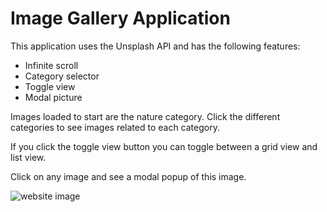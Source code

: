 # Image Gallery Application

This application uses the Unsplash API and has the following features:

- Infinite scroll
- Category selector
- Toggle view
- Modal picture

Images loaded to start are the nature category. Click the different categories to see images related to each category.

If you click the toggle view button you can toggle between a grid view and list view.

Click on any image and see a modal popup of this image.

![website image](/src/images/websiteImg.png)
